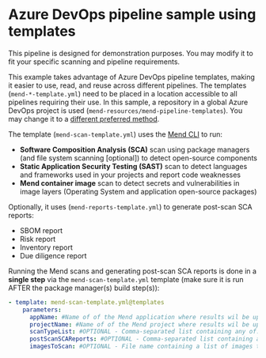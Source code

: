 # Azure DevOps pipeline sample using templates

This pipeline is designed for demonstration purposes. You may modify it to fit your specific scanning and pipeline requirements. 

This example takes advantage of Azure DevOps pipeline templates, making it easier to use, read, and reuse across different pipelines.
The templates (`mend-*-template.yml`) need to be placed in a location accessible to all pipelines requiring their use. In this sample, a repository in a global Azure DevOps project is used (`mend-resources/mend-pipeline-templates`). You may change it to a [different preferred method](https://learn.microsoft.com/en-us/azure/devops/pipelines/process/templates?view=azure-devops&pivots=templates-includes#reference-template-paths).

The template (`mend-scan-template.yml`) uses the [Mend CLI](https://docs.mend.io/bundle/integrations/page/scan_with_the_mend_cli.html) to run:
* **Software Composition Analysis (SCA)** scan using package managers (and file system scanning [optional]) to detect open-source components
* **Static Application Security Testing (SAST)** scan to detect languages and frameworks used in your projects and report code weaknesses
* **Mend container image** scan to detect secrets and vulnerabilities in image layers (Operating System and application open-source packages) 

Optionally, it uses (`mend-reports-template.yml`) to generate post-scan SCA reports:
* SBOM report
* Risk report
* Inventory report
* Due diligence report

Running the Mend scans and generating post-scan SCA reports is done in a **single step** via the `mend-scan-template.yml` template (make sure it is run AFTER the package manager(s) build step(s)):
```yaml
- template: mend-scan-template.yml@templates
    parameters:
      appName: #Name of of the Mend application where results wil be uplodaed to
      projectName: #Name of of the Mend project where results wil be uplodaed to
      scanTypeList: #OPTIONAL - Comma-separated list containing any of: SCA,SAST,IMAGE,ALL (Default: "SCA,SAST")
      postScanSCAReports: #OPTIONAL - Comma-separated list containing any of: SBOM,RISK,INVENTORY,DUE_DILIGENCE,ALL (Default: "")
      imagesToScan: #OPTIONAL - File name containing a list of images to scan (Default: "")
```
